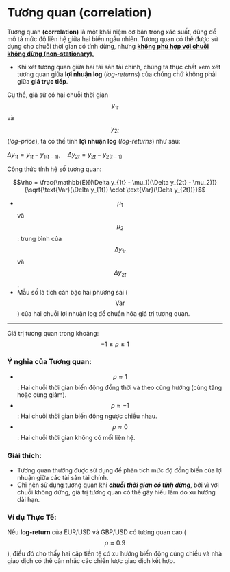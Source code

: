 # Tương quan (correlation)

Tương quan **(correlation)** là một khái niệm cơ bản trong xác suất, dùng để mô tả mức độ liên hệ giữa hai biến ngẫu nhiên. Tương quan có thể được sử dụng cho chuỗi thời gian có tính dừng, nhưng <ins>**không phù hợp với chuỗi không dừng (non-stationary)**<ins>.

- Khi xét tương quan giữa hai tài sản tài chính, chúng ta thực chất xem xét tương quan giữa **lợi nhuận log** (*log-returns*) của chúng chứ không phải giữa **giá trực tiếp**.

Cụ thể, giả sử có hai chuỗi thời gian $$y_{1t}$$ và $$y_{2t}$$ (*log-price*), ta có thể tính **lợi nhuận log** (*log-returns*) như sau:


$\Delta y_{1t} = y_{1t} - y_{1(t-1)}, \quad \Delta y_{2t} = y_{2t} - y_{2(t-1)}$


Công thức tính hệ số tương quan:


$$\rho = \frac{\mathbb{E}[(\Delta y_{1t} - \mu_1)(\Delta y_{2t} - \mu_2)]}{\sqrt{\text{Var}(\Delta y_{1t}) \cdot \text{Var}(\Delta y_{2t})}}$$


- $$\mu_1$$ và $$\mu_2$$: trung bình của $$\Delta y_{1t}$$ và $$\Delta y_{2t}$$.
- Mẫu số là tích căn bậc hai phương sai ($$\text{Var}$$) của hai chuỗi lợi nhuận log để chuẩn hóa giá trị tương quan.
---
Giá trị tương quan trong khoảng:
$$-1 \leq \rho \leq 1$$

### Ý nghĩa của Tương quan:

- $$\rho \approx 1$$: Hai chuỗi thời gian biến động đồng thời và theo cùng hướng (cùng tăng hoặc cùng giảm).
- $$\rho \approx -1$$: Hai chuỗi thời gian biến động ngược chiều nhau.
- $$\rho \approx 0$$: Hai chuỗi thời gian không có mối liên hệ.



### Giải thích:

- Tương quan thường được sử dụng để phân tích mức độ đồng biến của lợi nhuận giữa các tài sản tài chính.
- Chỉ nên sử dụng tương quan khi ***chuỗi thời gian có tính dừng***, bởi vì với chuỗi không dừng, giá trị tương quan có thể gây hiểu lầm do xu hướng dài hạn.



### Ví dụ Thực Tế:

Nếu **log-return** của EUR/USD và GBP/USD có tương quan cao ($$\rho \approx 0.9$$), điều đó cho thấy hai cặp tiền tệ có xu hướng biến động cùng chiều và nhà giao dịch có thể cân nhắc các chiến lược giao dịch kết hợp.
